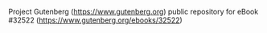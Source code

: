 Project Gutenberg (https://www.gutenberg.org) public repository for eBook #32522 (https://www.gutenberg.org/ebooks/32522)
